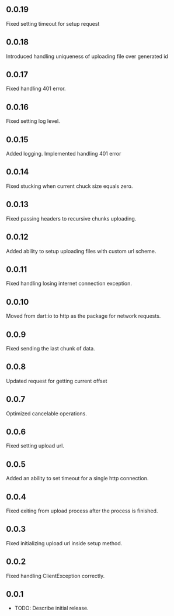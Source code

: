 ## 0.0.19

Fixed setting timeout for setup request

## 0.0.18

Introduced handling uniqueness of uploading file over generated id  

## 0.0.17

Fixed handling 401 error.

## 0.0.16

Fixed setting log level.

## 0.0.15

Added logging. Implemented handling 401 error

## 0.0.14

Fixed stucking when current chuck size equals zero.

## 0.0.13

Fixed passing headers to recursive chunks uploading.

## 0.0.12

Added ability to setup uploading files with custom url scheme.

## 0.0.11

Fixed handling losing internet connection exception.

## 0.0.10

Moved from dart:io to http as the package for network requests.

## 0.0.9

Fixed sending the last chunk of data.

## 0.0.8

Updated request for getting current offset

## 0.0.7

Optimized cancelable operations.

## 0.0.6

Fixed setting upload url.

## 0.0.5

Added an ability to set timeout for a single http connection.

## 0.0.4

Fixed exiting from upload process after the process is finished.

## 0.0.3

Fixed initializing upload url inside setup method.

## 0.0.2

Fixed handling ClientException correctly.

## 0.0.1

* TODO: Describe initial release.
